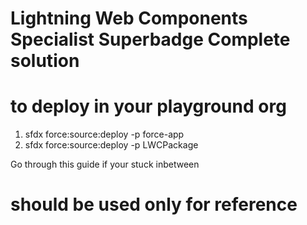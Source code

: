 # Lightning Web Components Specialist Superbadge Complete solution 
# to deploy in your playground org
1. sfdx force:source:deploy -p force-app
2. sfdx force:source:deploy -p LWCPackage

Go through this guide if your stuck inbetween
# should be used only for reference

